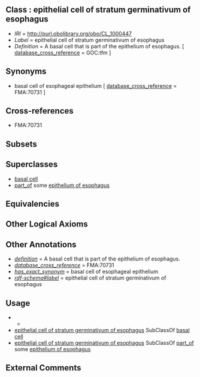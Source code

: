 
## Class : epithelial cell of stratum germinativum of esophagus

 * *IRI* = http://purl.obolibrary.org/obo/CL_1000447
 * *Label* = epithelial cell of stratum germinativum of esophagus
 * *Definition* = A basal cell that is part of the epithelium of esophagus. [ [database_cross_reference](../../ef/oboInOwl#hasDbXref.md) = GOC:tfm ]

## Synonyms

 * basal cell of esophageal epithelium [ [database_cross_reference](../../ef/oboInOwl#hasDbXref.md) = FMA:70731 ]

## Cross-references

 * FMA:70731

## Subsets


## Superclasses

 * [basal cell](../../CL/46/CL_0000646.md)
 * [part_of](../../BFO/50/BFO_0000050.md) some [epithelium of esophagus](../../UBERON/76/UBERON_0001976.md)

## Equivalencies


## Other Logical Axioms


## Other Annotations

 * *[definition](../../IAO/15/IAO_0000115.md)* = A basal cell that is part of the epithelium of esophagus.
 * *[database_cross_reference](../../ef/oboInOwl#hasDbXref.md)* = FMA:70731
 * *[has_exact_synonym](../../ym/oboInOwl#hasExactSynonym.md)* = basal cell of esophageal epithelium
 * *[rdf-schema#label](../../el/rdf-schema#label.md)* = epithelial cell of stratum germinativum of esophagus

## Usage

 * -
 * [epithelial cell of stratum germinativum of esophagus](../../CL/47/CL_1000447.md) SubClassOf [basal cell](../../CL/46/CL_0000646.md)
 * [epithelial cell of stratum germinativum of esophagus](../../CL/47/CL_1000447.md) SubClassOf [part_of](../../BFO/50/BFO_0000050.md) some [epithelium of esophagus](../../UBERON/76/UBERON_0001976.md)

## External Comments

